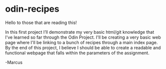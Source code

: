 # odin-recipes
Hello to those that are reading this!

In this first project I’ll demonstrate my very basic html/git knowledge that I've learned so far through the Odin Project. 
I'll be creating a very basic web page where I'll be linking to a bunch of recipes through a main index page.
By the end of this project, I believe I should be able to create a readable and functional webpage that falls within the parameters of the assignment. 

-Marcus 

